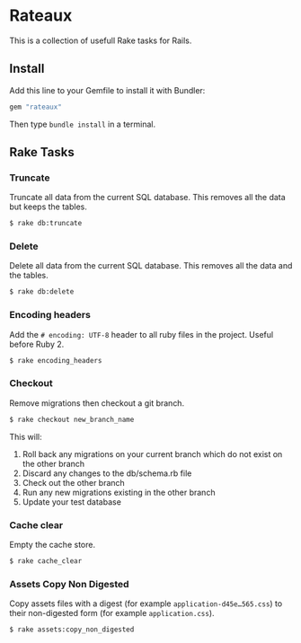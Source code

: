 # Rateaux

This is a collection of usefull Rake tasks for Rails.

## Install

Add this line to your Gemfile to install it with Bundler:

```ruby
gem "rateaux"
```

Then type `bundle install` in a terminal.

## Rake Tasks

### Truncate

Truncate all data from the current SQL database. This removes all the data but keeps the tables.

```sh
$ rake db:truncate
```

### Delete

Delete all data from the current SQL database. This removes all the data and the tables.

```sh
$ rake db:delete
```

### Encoding headers

Add the `# encoding: UTF-8` header to all ruby files in the project. Useful before Ruby 2.

```sh
$ rake encoding_headers
```

### Checkout

Remove migrations then checkout a git branch.

```sh
$ rake checkout new_branch_name
```

This will:

1. Roll back any migrations on your current branch which do not exist on the
   other branch
2. Discard any changes to the db/schema.rb file
3. Check out the other branch
4. Run any new migrations existing in the other branch
5. Update your test database

### Cache clear

Empty the cache store.

```sh
$ rake cache_clear
```

### Assets Copy Non Digested

Copy assets files with a digest (for example `application-d45e…565.css`) to their non-digested form (for example `application.css`).

```sh
$ rake assets:copy_non_digested
```
